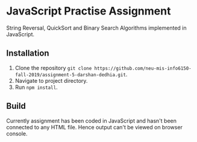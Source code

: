 # JavaScript Practise Assignment
String Reversal, QuickSort and Binary Search Algorithms implemented in JavaScript.

## Installation
1. Clone the repository `git clone https://github.com/neu-mis-info6150-fall-2019/assignment-5-darshan-dedhia.git`.
2. Navigate to project directory.
3. Run `npm install`.

## Build
Currently assignment has been coded in JavaScript and hasn't been connected to any HTML file. Hence output can't be viewed on browser console. 

